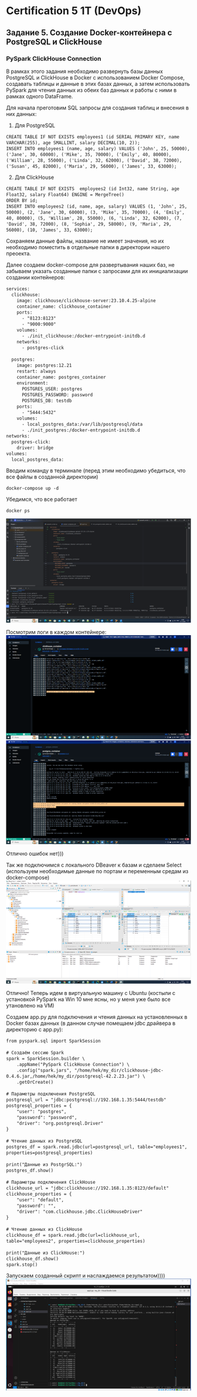 # Certification 5 1T (DevOps)
## Задание 5. Создание Docker-контейнера с PostgreSQL и ClickHouse
### PySpark ClickHouse Connection
В рамках этого задания необходимо развернуть базы данных PostgreSQL и ClickHouse в Docker с использованием Docker Compose, создавать таблицы и данные в этих базах данных, а затем использовать PySpark для чтения данных из обеих баз данных и работы с ними в рамках одного DataFrame.

Для начала преготовим SQL запросы для создания таблиц и внесения в них данных:
1) Для PostgreSQL
```
CREATE TABLE IF NOT EXISTS employees1 (id SERIAL PRIMARY KEY, name VARCHAR(255), age SMALLINT, salary DECIMAL(10, 2));
INSERT INTO employees1 (name, age, salary) VALUES ('John', 25, 50000), ('Jane', 30, 60000), ('Mike', 35, 70000), ('Emily', 40, 80000), ('William', 28, 55000), ('Linda', 32, 62000), ('David', 38, 72000), ('Susan', 45, 82000), ('Maria', 29, 56000), ('James', 33, 63000);

```
2) Для ClickHouse
```
CREATE TABLE IF NOT EXISTS  employees2 (id Int32, name String, age Float32, salary Float64) ENGINE = MergeTree()
ORDER BY id;
INSERT INTO employees2 (id, name, age, salary) VALUES (1, 'John', 25, 50000), (2, 'Jane', 30, 60000), (3, 'Mike', 35, 70000), (4, 'Emily', 40, 80000), (5, 'William', 28, 55000), (6, 'Linda', 32, 62000), (7, 'David', 38, 72000), (8, 'Sophia', 29, 58000), (9, 'Maria', 29, 56000), (10, 'James', 33, 63000);
```
Сохраняем данные файлы, название не имеет значения, но их необходимо поместить в отдельные папки в директории нашего преоекта.

Далее создаем docker-compose для развертывания наших баз, не забываем указать созданные папки с запросами для их инициализации создании контейнеров:

```
services:
  clickhouse:
    image: clickhouse/clickhouse-server:23.10.4.25-alpine
    container_name: clickhouse_container
    ports:
      - "8123:8123"
      - "9000:9000"
    volumes:
      - ./init_clickhouse:/docker-entrypoint-initdb.d
    networks:
      - postgres-click

  postgres:
    image: postgres:12.21
    restart: always
    container_name: postgres_container
    environment:
      POSTGRES_USER: postgres
      POSTGRES_PASSWORD: password
      POSTGRES_DB: testdb
    ports:
      - "5444:5432"
    volumes:
      - local_postgres_data:/var/lib/postgresql/data
      - ./init_postgres:/docker-entrypoint-initdb.d
networks:
  postgres-click:
    driver: bridge
volumes:
  local_postgres_data:
```

Вводим команду в терминале (перед этим необходимо убедиться, что все файлы в созданной директории) 
```
docker-compose up -d
```

Убедимся, что все работает
```
docker ps
```
![Результат.](/1.png)

Посмотрим логи в каждом контейнере: 
![Результат.](/2.png)
![Результат.](/3.png)

Отлично ошибок нет)))

Так же подключимся с локального DBeaver к базам и сделаем Select (используем необходимые данные по портам и переменным средам из docker-compose)
![Результат.](/4.png)

Отлично! Теперь идем в виртуальную машину с Ubuntu (костыли с установкой PySpark на Win 10 мне ясны, но у меня уже было все утановлено на VM)

Создаем app.py для подключения и чтения данных на установленных в Docker базах данных (в данном случае помещаем jdbc драйвера в директорию с app.py):

```
from pyspark.sql import SparkSession

# Создаём сессию Spark
spark = SparkSession.builder \
    .appName("PySpark ClickHouse Connection") \
    .config("spark.jars", "/home/hek/my_dir/clickhouse-jdbc-0.4.6.jar,/home/hek/my_dir/postgresql-42.2.23.jar") \
    .getOrCreate()

# Параметры подключения PostgreSQL
postgresql_url = "jdbc:postgresql://192.168.1.35:5444/testdb"
postgresql_properties = {
    "user": "postgres",
    "password": "password",
    "driver": "org.postgresql.Driver"
}

# Чтение данных из PostgreSQL
postgres_df = spark.read.jdbc(url=postgresql_url, table="employees1", properties=postgresql_properties)

print("Данные из PostgrSQL:")
postgres_df.show()

# Параметры подключения ClickHouse
clickhouse_url = "jdbc:clickhouse://192.168.1.35:8123/default"
clickhouse_properties = {
    "user": "default",  
    "password": "",
    "driver": "com.clickhouse.jdbc.ClickHouseDriver"
}

# Чтение данных из ClickHouse
clickhouse_df = spark.read.jdbc(url=clickhouse_url, table="employees2", properties=clickhouse_properties)

print("Данные из ClickHouse:")
clickhouse_df.show()
spark.stop()
```

Запускаем созданный скрипт и наслаждаемся результатом))))
![Результат.](/5.png)


